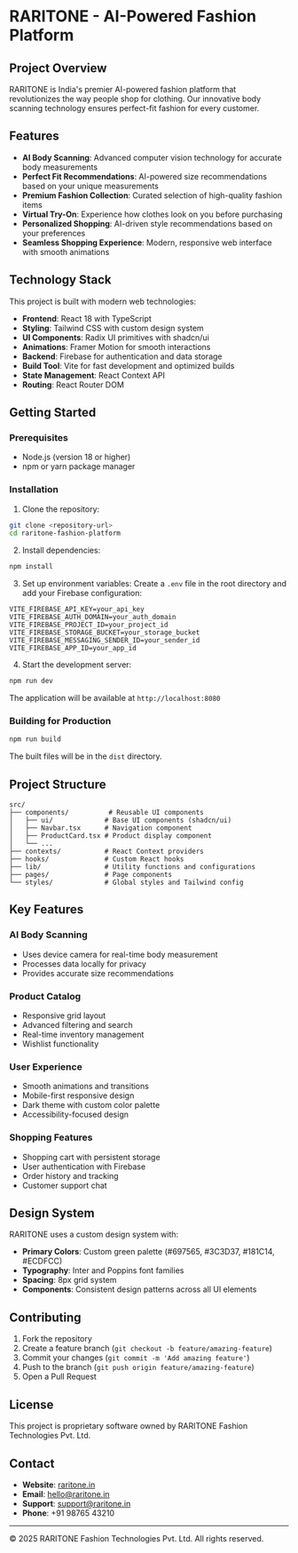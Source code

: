 # RARITONE - AI-Powered Fashion Platform

## Project Overview

RARITONE is India's premier AI-powered fashion platform that revolutionizes the way people shop for clothing. Our innovative body scanning technology ensures perfect-fit fashion for every customer.

## Features

- **AI Body Scanning**: Advanced computer vision technology for accurate body measurements
- **Perfect Fit Recommendations**: AI-powered size recommendations based on your unique measurements
- **Premium Fashion Collection**: Curated selection of high-quality fashion items
- **Virtual Try-On**: Experience how clothes look on you before purchasing
- **Personalized Shopping**: AI-driven style recommendations based on your preferences
- **Seamless Shopping Experience**: Modern, responsive web interface with smooth animations

## Technology Stack

This project is built with modern web technologies:

- **Frontend**: React 18 with TypeScript
- **Styling**: Tailwind CSS with custom design system
- **UI Components**: Radix UI primitives with shadcn/ui
- **Animations**: Framer Motion for smooth interactions
- **Backend**: Firebase for authentication and data storage
- **Build Tool**: Vite for fast development and optimized builds
- **State Management**: React Context API
- **Routing**: React Router DOM

## Getting Started

### Prerequisites

- Node.js (version 18 or higher)
- npm or yarn package manager

### Installation

1. Clone the repository:
```bash
git clone <repository-url>
cd raritone-fashion-platform
```

2. Install dependencies:
```bash
npm install
```

3. Set up environment variables:
Create a `.env` file in the root directory and add your Firebase configuration:
```env
VITE_FIREBASE_API_KEY=your_api_key
VITE_FIREBASE_AUTH_DOMAIN=your_auth_domain
VITE_FIREBASE_PROJECT_ID=your_project_id
VITE_FIREBASE_STORAGE_BUCKET=your_storage_bucket
VITE_FIREBASE_MESSAGING_SENDER_ID=your_sender_id
VITE_FIREBASE_APP_ID=your_app_id
```

4. Start the development server:
```bash
npm run dev
```

The application will be available at `http://localhost:8080`

### Building for Production

```bash
npm run build
```

The built files will be in the `dist` directory.

## Project Structure

```
src/
├── components/          # Reusable UI components
│   ├── ui/             # Base UI components (shadcn/ui)
│   ├── Navbar.tsx      # Navigation component
│   ├── ProductCard.tsx # Product display component
│   └── ...
├── contexts/           # React Context providers
├── hooks/              # Custom React hooks
├── lib/                # Utility functions and configurations
├── pages/              # Page components
└── styles/             # Global styles and Tailwind config
```

## Key Features

### AI Body Scanning
- Uses device camera for real-time body measurement
- Processes data locally for privacy
- Provides accurate size recommendations

### Product Catalog
- Responsive grid layout
- Advanced filtering and search
- Real-time inventory management
- Wishlist functionality

### User Experience
- Smooth animations and transitions
- Mobile-first responsive design
- Dark theme with custom color palette
- Accessibility-focused design

### Shopping Features
- Shopping cart with persistent storage
- User authentication with Firebase
- Order history and tracking
- Customer support chat

## Design System

RARITONE uses a custom design system with:
- **Primary Colors**: Custom green palette (#697565, #3C3D37, #181C14, #ECDFCC)
- **Typography**: Inter and Poppins font families
- **Spacing**: 8px grid system
- **Components**: Consistent design patterns across all UI elements

## Contributing

1. Fork the repository
2. Create a feature branch (`git checkout -b feature/amazing-feature`)
3. Commit your changes (`git commit -m 'Add amazing feature'`)
4. Push to the branch (`git push origin feature/amazing-feature`)
5. Open a Pull Request

## License

This project is proprietary software owned by RARITONE Fashion Technologies Pvt. Ltd.

## Contact

- **Website**: [raritone.in](https://raritone.in)
- **Email**: hello@raritone.in
- **Support**: support@raritone.in
- **Phone**: +91 98765 43210

---

© 2025 RARITONE Fashion Technologies Pvt. Ltd. All rights reserved.